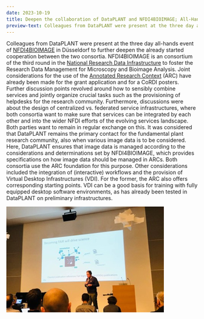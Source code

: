 ```yaml
---
date: 2023-10-19
title: Deepen the collaboration of DataPLANT and NFDI4BIOIMAGE; All-Hands Meeting in Düsseldorf
preview-text: Colleagues from DataPLANT were present at the three day all-hands event of NFDI4BIOIMAGE in Düsseldorf to further deepen the already started cooperation between the two consortia. NFDI4BIOIMAGE is an consortium of the third round in the National Research Data Infrastructure to foster the Research Data Management for Microscopy and Bioimage Analysis.Joint considerations for the use of the Annotated Research Context have already been made for the grant application and for a CoRDI poster...
---
```


Colleagues from DataPLANT were present at the three day all-hands event of [NFDI4BIOIMAGE](https://nfdi4bioimage.de/en/start/) in Düsseldorf to further deepen the already started cooperation between the two consortia. NFDI4BIOIMAGE is an consortium of the third round in the [National Research Data Infrastructure](https://www.nfdi.de/) to foster the Research Data Management for Microscopy and Bioimage Analysis. Joint considerations for the use of the [Annotated Research Context](https://nfdi4plants.org/nfdi4plants.knowledgebase/docs/implementation/AnnotatedResearchContext.html) (ARC) have already been made for the grant application and for a CoRDI posters. Further discussion points revolved around how to sensibly combine services and jointly organize crucial tasks such as the provisioning of helpdesks for the research community. Furthermore, discussions were about the design of centralized vs. federated service infrastructures, where both consortia want to make sure that services can be integrated by each other and into the wider NFDI efforts of the evolving services landscape. Both parties want to remain in regular exchange on this. It was considered that DataPLANT remains the primary contact for the fundamental plant research community, also when various image data is to be considered. Here, DataPLANT ensures that image data is managed according to the considerations and determinations set by NFDI4BIOIMAGE, which provides specifications on how image data should be managed in ARCs. Both consortia use the ARC foundation for this purpose. Other considerations included the integration of (interactive) workflows and the provision of Virtual Desktop Infrastructures (VDI). For the former, the ARC also offers corresponding starting points. VDI can be a good basis for training with fully equipped desktop software environments, as has already been tested in DataPLANT on preliminary infrastructures.

![DataPLANT at NFDI4BIOIMAGE All Hands](../../images/News-Items/NFD4BIOIMAGE-All-Hands.jpg)